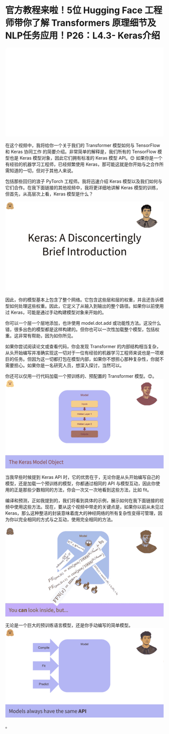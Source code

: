 # 官方教程来啦！5位 Hugging Face 工程师带你了解 Transformers 原理细节及NLP任务应用！P26：L4.3- Keras介绍 

![](img/eb8701c93d4ca852bec8b5e00e0fc6a1_0.png)

在这个视频中，我将给你一个关于我们的 Transformer 模型如何与 TensorFlow 和 Keras 协同工作 的简要介绍。非常简单的解释是，我们所有的 TensorFlow 模型也是 Keras 模型对象，因此它们拥有标准的 Keras 模型 API。😊 如果你是一个有经验的机器学习工程师，已经频繁使用 Keras，那可能这就是你开始与之合作所需知道的一切，但对于其他人来说。

包括那些回归的浪子 PyTorch 工程师。我将迅速介绍 Keras 模型以及我们如何与它们合作。在我下面链接的其他视频中，我将更详细地讲解 Keras 模型的训练，但首先，从高层次上看，Keras 模型是什么？

![](img/eb8701c93d4ca852bec8b5e00e0fc6a1_2.png)

因此，你的模型基本上包含了整个网络。它包含这些层和层的权重，并且还告诉模型如何处理这些权重。因此，它定义了从输入到输出的整个路径。如果你以前使用过 Keras，可能是通过手动构建模型对象来开始的。

你可以一个层一个层地添加，也许使用 model.dot.add 或功能性方法。这没什么错，很多出色的模型都是这样构建的。但你也可以一次性加载整个模型，包括权重。这非常有帮助，因为如你所见。

如果你尝试阅读论文或查看代码，你会发现 Transformer 的内部结构相当复杂，从头开始编写并准确实现这一切对于一位有经验的机器学习工程师来说也是一项艰巨的任务。但因为这一切都打包在模型内部，如果你不想担心那种复杂性，你就不需要担心。如果你是一名研究人员，想深入探讨，当然可以。

你还可以仅用一行代码加载一个预训练的、预配置的 Transformer 模型。😊。![](img/eb8701c93d4ca852bec8b5e00e0fc6a1_4.png)

当我早些时候提到 Keras API 时，它的优势在于，无论你是从头开始编写自己的模型，还是加载一个预训练的模型，你都通过相同的 API 与模型互动，因此你使用的正是那些少数相同的方法，你会一次又一次地看到这些方法，比如 fit。

编译和预测，正如我提到的，我们将看到具体的示例，展示如何在我下面链接的视频中使用这些方法。现在，要从这个视频中带走的关键点是，如果你以前从未见过Keras，那么这种整洁的封装意味着庞大的神经网络的所有复杂性变得可管理，因为你以完全相同的方式与之互动，使用完全相同的方法。

![](img/eb8701c93d4ca852bec8b5e00e0fc6a1_6.png)

无论是一个巨大的预训练语言模型，还是你手动编写的简单模型。![](img/eb8701c93d4ca852bec8b5e00e0fc6a1_8.png)

。
